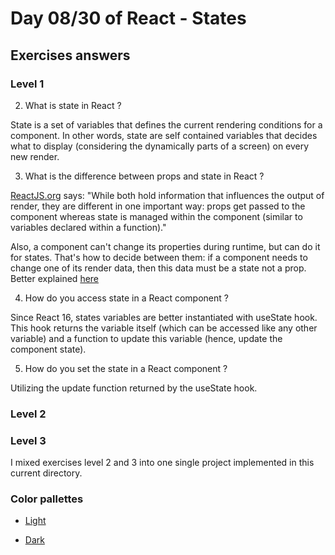 # Day 08/30 of React - States

## Exercises answers

### Level 1

2. What is state in React ?

  State is a set of variables that defines the current rendering conditions for a component. In other words, state are self contained variables that decides what to display (considering the dynamically parts of a screen) on every new render.

3. What is the difference between props and state in React ?

[ReactJS.org](https://reactjs.org/docs/faq-state.html#what-is-the-difference-between-state-and-props) says: "While both hold information that influences the output of render, they are different in one important way: props get passed to the component whereas state is managed within the component (similar to variables declared within a function)."

Also, a component can't change its properties during runtime, but can do it for states. That's how to decide between them: if a component needs to change one of its render data, then this data must be a state not a prop. Better explained [here](https://github.com/uberVU/react-guide/blob/master/props-vs-state.md)

4. How do you access state in a React component ?

Since React 16, states variables are better instantiated with useState hook. This hook returns the variable itself (which can be accessed like any other variable) and a function to update this variable (hence, update the component state).

5. How do you set the state in a React component ?

Utilizing the update function returned by the useState hook.

### Level 2
### Level 3
I mixed exercises level 2 and 3 into one single project implemented in this current directory.

### Color pallettes

- [Light](https://colorhunt.co/palette/f7ecdee9dac19ed2c654bab9)

- [Dark](https://colorhunt.co/palette/0a043c03506fbbbbbbffe3d8)
